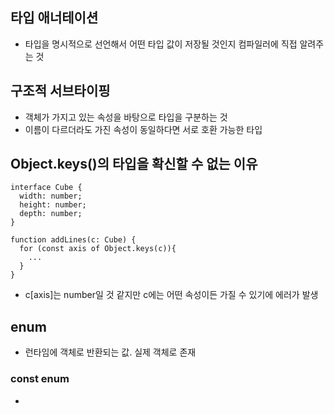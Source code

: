 ## 타입 애너테이션 
- 타입을 명시적으로 선언해서 어떤 타입 값이 저장될 것인지 컴파일러에 직접 알려주는 것

## 구조적 서브타이핑
- 객체가 가지고 있는 속성을 바탕으로 타입을 구분하는 것
- 이름이 다르더라도 가진 속성이 동일하다면 서로 호환 가능한 타입

## Object.keys()의 타입을 확신할 수 없는 이유
```
interface Cube {
  width: number;
  height: number;
  depth: number;
}

function addLines(c: Cube) {
  for (const axis of Object.keys(c)){
    ...
  }
}
```
- c[axis]는 number일 것 같지만 c에는 어떤 속성이든 가질 수 있기에 에러가 발생

## enum
- 런타임에 객체로 반환되는 값. 실제 객체로 존재

### const enum
- 
